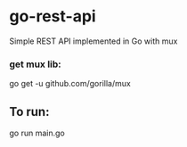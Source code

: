 # go-rest-api
Simple REST API implemented in Go with mux

### get mux lib: 
go get -u github.com/gorilla/mux

## To run:
go run main.go
